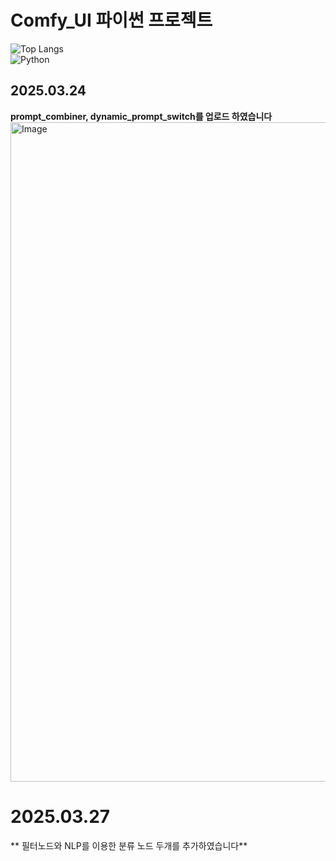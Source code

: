 # Comfy_UI 파이썬 프로젝트
![Top Langs](https://github-readme-stats.vercel.app/api/top-langs/?username=squirrel765&layout=compact)  
<img alt="Python" src ="https://img.shields.io/badge/Python-3776AB.svg?&style=for-the-badge&logo=Python&logoColor=white"/>

## 2025.03.24
**prompt_combiner, dynamic_prompt_switch를 업로드 하였습니다**  
<img width="1055" alt="Image" src="https://github.com/user-attachments/assets/0c97a968-b13b-41d9-9b57-51251d0bc643" />

# 2025.03.27
** 필터노드와 NLP를 이용한 분류 노드 두개를 추가하였습니다**
